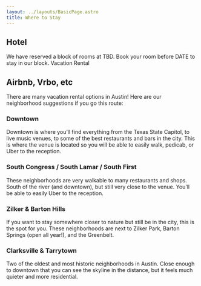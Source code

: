 ```yaml
---
layout: ../layouts/BasicPage.astro
title: Where to Stay
---
```


## Hotel

We have reserved a block of rooms at TBD. Book your room before DATE to stay in our block.
Vacation Rental

## Airbnb, Vrbo, etc

There are many vacation rental options in Austin! Here are our neighborhood suggestions if you go this route:

### Downtown

Downtown is where you’ll find everything from the Texas State Capitol, to live music venues, to some of the best restaurants and bars in the city. This is where the venue is located so you will be able to easily walk, pedicab, or Uber to the reception.

### South Congress / South Lamar / South First

These neighborhoods are very walkable to many restaurants and shops. South of the river (and downtown), but still very close to the venue. You’ll be able to easily Uber to the reception.

### Zilker & Barton Hills

If you want to stay somewhere closer to nature but still be in the city, this is the spot for you. These neighborhoods are next to Zilker Park, Barton Springs (open all year!), and the Greenbelt.

### Clarksville & Tarrytown

Two of the oldest and most historic neighborhoods in Austin. Close enough to downtown that you can see the skyline in the distance, but it feels much quieter and more residential.
